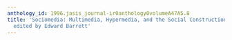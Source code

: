 ```yaml
---
anthology_id: 1996.jasis_journal-ir0anthology0volumeA47A5.8
title: 'Sociomedia: Multimedia, Hypermedia, and the Social Construction of Knowledge,
  edited by Edward Barrett'
---
```

